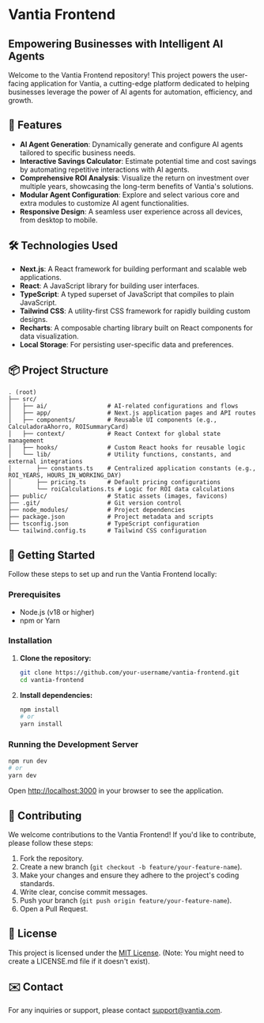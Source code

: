 # Vantia Frontend

## Empowering Businesses with Intelligent AI Agents

Welcome to the Vantia Frontend repository! This project powers the user-facing application for Vantia, a cutting-edge platform dedicated to helping businesses leverage the power of AI agents for automation, efficiency, and growth.

## 🚀 Features

- **AI Agent Generation**: Dynamically generate and configure AI agents tailored to specific business needs.
- **Interactive Savings Calculator**: Estimate potential time and cost savings by automating repetitive interactions with AI agents.
- **Comprehensive ROI Analysis**: Visualize the return on investment over multiple years, showcasing the long-term benefits of Vantia's solutions.
- **Modular Agent Configuration**: Explore and select various core and extra modules to customize AI agent functionalities.
- **Responsive Design**: A seamless user experience across all devices, from desktop to mobile.

## 🛠️ Technologies Used

- **Next.js**: A React framework for building performant and scalable web applications.
- **React**: A JavaScript library for building user interfaces.
- **TypeScript**: A typed superset of JavaScript that compiles to plain JavaScript.
- **Tailwind CSS**: A utility-first CSS framework for rapidly building custom designs.
- **Recharts**: A composable charting library built on React components for data visualization.
- **Local Storage**: For persisting user-specific data and preferences.

## 📦 Project Structure

```
. (root)
├── src/
│   ├── ai/                 # AI-related configurations and flows
│   ├── app/                # Next.js application pages and API routes
│   ├── components/         # Reusable UI components (e.g., CalculadoraAhorro, ROISummaryCard)
│   ├── context/            # React Context for global state management
│   ├── hooks/              # Custom React hooks for reusable logic
│   └── lib/                # Utility functions, constants, and external integrations
│       ├── constants.ts    # Centralized application constants (e.g., ROI_YEARS, HOURS_IN_WORKING_DAY)
│       ├── pricing.ts      # Default pricing configurations
│       └── roiCalculations.ts # Logic for ROI data calculations
├── public/                 # Static assets (images, favicons)
├── .git/                   # Git version control
├── node_modules/           # Project dependencies
├── package.json            # Project metadata and scripts
├── tsconfig.json           # TypeScript configuration
└── tailwind.config.ts      # Tailwind CSS configuration
```

## 🏁 Getting Started

Follow these steps to set up and run the Vantia Frontend locally:

### Prerequisites

- Node.js (v18 or higher)
- npm or Yarn

### Installation

1.  **Clone the repository:**
    ```bash
    git clone https://github.com/your-username/vantia-frontend.git
    cd vantia-frontend
    ```
2.  **Install dependencies:**
    ```bash
    npm install
    # or
    yarn install
    ```

### Running the Development Server

```bash
npm run dev
# or
yarn dev
```

Open [http://localhost:3000](http://localhost:3000) in your browser to see the application.

## 🤝 Contributing

We welcome contributions to the Vantia Frontend! If you'd like to contribute, please follow these steps:

1.  Fork the repository.
2.  Create a new branch (`git checkout -b feature/your-feature-name`).
3.  Make your changes and ensure they adhere to the project's coding standards.
4.  Write clear, concise commit messages.
5.  Push your branch (`git push origin feature/your-feature-name`).
6.  Open a Pull Request.

## 📄 License

This project is licensed under the [MIT License](LICENSE.md). (Note: You might need to create a LICENSE.md file if it doesn't exist).

## ✉️ Contact

For any inquiries or support, please contact [support@vantia.com](mailto:support@vantia.com).